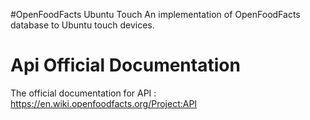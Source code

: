 #OpenFoodFacts Ubuntu Touch
An implementation of OpenFoodFacts database to Ubuntu touch devices.

# Api Official Documentation
The official documentation for API : https://en.wiki.openfoodfacts.org/Project:API

